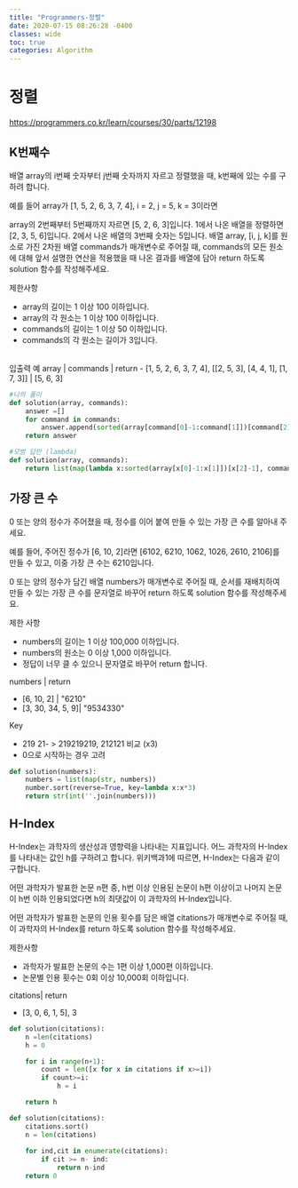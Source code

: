 ```yaml
---
title: "Programmers-정렬"
date: 2020-07-15 08:26:28 -0400
classes: wide
toc: true
categories: Algorithm
---
```


# 정렬

https://programmers.co.kr/learn/courses/30/parts/12198

## K번째수

배열 array의 i번째 숫자부터 j번째 숫자까지 자르고 정렬했을 때, k번째에 있는 수를 구하려 합니다.

예를 들어 array가 [1, 5, 2, 6, 3, 7, 4], i = 2, j = 5, k = 3이라면

array의 2번째부터 5번째까지 자르면 [5, 2, 6, 3]입니다.
1에서 나온 배열을 정렬하면 [2, 3, 5, 6]입니다.
2에서 나온 배열의 3번째 숫자는 5입니다.
배열 array, [i, j, k]를 원소로 가진 2차원 배열 commands가 매개변수로 주어질 때, commands의 모든 원소에 대해 앞서 설명한 연산을 적용했을 때 나온 결과를 배열에 담아 return 하도록 solution 함수를 작성해주세요.

제한사항
- array의 길이는 1 이상 100 이하입니다.
- array의 각 원소는 1 이상 100 이하입니다.
- commands의 길이는 1 이상 50 이하입니다.
- commands의 각 원소는 길이가 3입니다.
</ul><br>
입출력 예
array |	commands  |	return
- [1, 5, 2, 6, 3, 7, 4], 	[[2, 5, 3], [4, 4, 1], [1, 7, 3]]	|  [5, 6, 3]


```python
#나의 풀이
def solution(array, commands):
    answer =[]
    for command in commands:
        answer.append(sorted(array[command[0]-1:command[1]])[command[2]-1])
    return answer
```


```python
#모범 답안 (lambda)
def solution(array, commands):
    return list(map(lambda x:sorted(array[x[0]-1:x[1]])[x[2]-1], commands))

```

## 가장 큰 수

0 또는 양의 정수가 주어졌을 때, 정수를 이어 붙여 만들 수 있는 가장 큰 수를 알아내 주세요.

예를 들어, 주어진 정수가 [6, 10, 2]라면 [6102, 6210, 1062, 1026, 2610, 2106]를 만들 수 있고, 이중 가장 큰 수는 6210입니다.

0 또는 양의 정수가 담긴 배열 numbers가 매개변수로 주어질 때, 순서를 재배치하여 만들 수 있는 가장 큰 수를 문자열로 바꾸어 return 하도록 solution 함수를 작성해주세요.

제한 사항
- numbers의 길이는 1 이상 100,000 이하입니다.
- numbers의 원소는 0 이상 1,000 이하입니다.
- 정답이 너무 클 수 있으니 문자열로 바꾸어 return 합니다.

numbers | 	return
- [6, 10, 2] |	"6210"
- [3, 30, 34, 5, 9]|	"9534330"

Key
- 219 21- > 219219219, 212121 비교 (x3)
- 0으로 시작하는 경우 고려


```python
def solution(numbers):
    numbers = list(map(str, numbers))
    number.sort(reverse=True, key=lambda x:x*3)
    return str(int(''.join(numbers)))
```

## H-Index

H-Index는 과학자의 생산성과 영향력을 나타내는 지표입니다. 어느 과학자의 H-Index를 나타내는 값인 h를 구하려고 합니다. 위키백과1에 따르면, H-Index는 다음과 같이 구합니다.

어떤 과학자가 발표한 논문 n편 중, h번 이상 인용된 논문이 h편 이상이고 나머지 논문이 h번 이하 인용되었다면 h의 최댓값이 이 과학자의 H-Index입니다.

어떤 과학자가 발표한 논문의 인용 횟수를 담은 배열 citations가 매개변수로 주어질 때, 이 과학자의 H-Index를 return 하도록 solution 함수를 작성해주세요.

제한사항
- 과학자가 발표한 논문의 수는 1편 이상 1,000편 이하입니다.
- 논문별 인용 횟수는 0회 이상 10,000회 이하입니다.

citations| return
- [3, 0, 6, 1, 5],	3


```python
def solution(citations):
    n =len(citations)
    h = 0

    for i in range(n+1):
        count = len([x for x in citations if x>=i])
        if count>=i:
            h = i

    return h
```


```python
def solution(citations):
    citations.sort()
    n = len(citations)
    
    for ind,cit in enumerate(citations):
        if cit >= n- ind:
            return n-ind
    return 0
```
